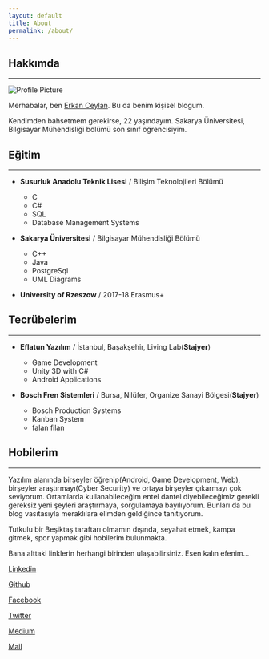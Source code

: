 ```yaml
---
layout: default
title: About
permalink: /about/
---
```

## Hakkımda
-----
<img src="{{ site.baseurl }}/assets/profile-placeholder.gif" title="Profile Picture" class="profile">
  
Merhabalar, ben [Erkan Ceylan][erkanceylan]. Bu da benim kişisel blogum.
  
Kendimden bahsetmem gerekirse, 22 yaşındayım. Sakarya Üniversitesi, Bilgisayar Mühendisliği bölümü son sınıf öğrencisiyim.  
  
## Eğitim
-----  

* __Susurluk Anadolu Teknik Lisesi__ / Bilişim Teknolojileri Bölümü
	- C
	- C#
	- SQL
	- Database Management Systems  
	
* __Sakarya Üniversitesi__ / Bilgisayar Mühendisliği Bölümü
	- C++
	- Java
	- PostgreSql
	- UML Diagrams  
	
* __University of Rzeszow__ / 2017-18 Erasmus+  

## Tecrübelerim
-----  

* __Eflatun Yazılım__ / İstanbul, Başakşehir, Living Lab(__Stajyer__)
	- Game Development
	- Unity 3D with C#
	- Android Applications  
	
* __Bosch Fren Sistemleri__ / Bursa, Nilüfer, Organize Sanayi Bölgesi(__Stajyer__)
	- Bosch Production Systems
	- Kanban System
	- falan filan  
	
## Hobilerim
-----  

Yazılım alanında birşeyler öğrenip(Android, Game Development, Web), birşeyler araştırmayı(Cyber Security) ve ortaya birşeyler çıkarmayı çok seviyorum. Ortamlarda kullanabileceğim
entel dantel diyebileceğimiz gerekli gereksiz yeni şeyleri araştırmaya, sorgulamaya bayılıyorum. Bunları da bu blog vasıtasıyla
meraklılara elimden geldiğince tanıtıyorum.  
  
Tutkulu bir Beşiktaş taraftarı olmamın dışında, seyahat etmek, kampa gitmek, spor yapmak gibi hobilerim bulunmakta.  
  
Bana alttaki linklerin herhangi birinden ulaşabilirsiniz. Esen kalın efenim...  
  

[Linkedin][linkedin]  
  
[Github][github]  
  
[Facebook][facebook]  
  
[Twitter][twitter]  
  
[Medium][medium]  
  
[Mail][mail]  
  

[erkanceylan]: http://erkanceylan.com
[github]: https://github.com/erkanceylan
[facebook]: https://facebook.com/erkanceylan.4
[twitter]: https://twitter.com/erkan4ceylan
[linkedin]: https://tr.linkedin.com/in/erkanceylan
[medium]: https://medium.com/erkanceylan
[mail]: mailto:erkanceylan4@gmail.com
[pinterest]: https://pinterest.com/

